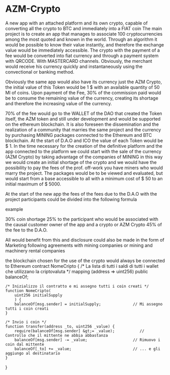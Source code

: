 # AZM-Crypto
A new app with an attached platform and its own crypto, capable of converting all the crypto to BTC and immediately into a FIAT coin
The main project is to create an app that manages to associate 100 cryptocurrencies among the most quoted and known in the world. Through an algorithm it would be possible to know their value instantly, and therefore the exchange value would be immediately accessible. The crypto with the payment of a fee would be converted into fiat currency and through a payment system with QRCODE. With MASTERCARD channels. Obviously, the merchant would receive his currency quickly and instantaneously using the convectional or banking method.

Obviously the same app would also have its currency just the AZM Crypto, the initial value of this Token would be 1 $ with an available quantity of 50 Ml of coins. Upon payment of the Fee, 30% of the commission paid would be to consume the remaining value of the currency, creating its shortage and therefore the increasing value of the currency.

70% of the fee would go to the WALLET of the DAO that created the Token itself, the AZM token and still under development and would be supported on the ethereum blockchain. It is also foreseen the dissemination and the realization of a community that marries the same project and the currency by purchasing MINING packages connected to the Ethereum and BTC blockchain. At the start of D.A.O and ICO the value of each Token would be $ 1. In the time necessary for the creation of the definitive platform and the app connected to the platform we could start with the sale of the currency (AZM Crypto) by taking advantage of the companies of MINING in this way we would create an initial shortage of the crypto and we would have the possibility to pay the fees of the prof. off-work you have miners who would marry the project. The packages would be to be viewed and evaluated, but would start from a base accessible to all with a minimum cost of $ 50 to an initial maximum of $ 5000.

At the start of the new app the fees of the fees due to the D.A.O with the project participants could be divided into the following formula

example

30% coin shortage
25% to the participant who would be associated with the causal customer owner of the app and a crypto or AZM Crypto
45% of the fee to the D.A.O.

All would benefit from this and disclosure could also be made in the form of Marketing following agreements with mining companies or mining and machinery rental companies

the blockchain chosen for the use of the crypto would always be connected to Ethereum
contract NomeCripto {
    /* La lista di tutti i saldi di tutti i wallet che utilizzano la criptovaluta */
    mapping (address =&gt; uint256) public balanceOf;
 
    /* Inizializzo il contratto e mi assegno tutti i coin creati */
    function NomeCripto(
        uint256 initialSupply
        ) {
        balanceOf[msg.sender] = initialSupply;              // Mi assegno tutti i coin creati
    }
 
    /* Invio i coin */
    function transfer(address _to, uint256 _value) {
        require(balanceOf[msg.sender] &gt;= _value);           // Controllo che il mittente ne abbia abbastanza
        balanceOf[msg.sender] -= _value;                    // Rimuovo i coin dal mittente
        balanceOf[_to] += _value;                           // ... e gli aggiungo al destinatario
    }
}
